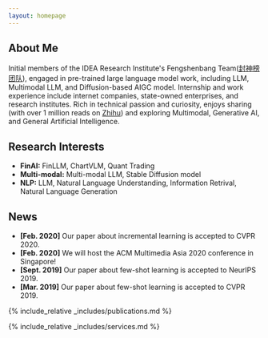 ```yaml
---
layout: homepage
---
```


## About Me

Initial members of the IDEA Research Institute's Fengshenbang Team([封神榜团队](https://huggingface.co/IDEA-CCNL)), engaged in pre-trained large language model work, including LLM, Multimodal LLM, and Diffusion-based AIGC model. Internship and work experience include internet companies, state-owned enterprises, and research institutes. Rich in technical passion and curiosity, enjoys sharing (with over 1 million reads on [Zhihu](https://www.zhihu.com/people/wxj630)) and exploring Multimodal, Generative AI, and General Artificial Intelligence.

## Research Interests

- **FinAI:** FinLLM, ChartVLM, Quant Trading
- **Multi-modal:** Multi-modal LLM, Stable Diffusion model
- **NLP:** LLM, Natural Language Understanding, Information Retrival, Natural Language Generation

## News

- **[Feb. 2020]** Our paper about incremental learning is accepted to CVPR 2020.
- **[Feb. 2020]** We will host the ACM Multimedia Asia 2020 conference in Singapore!
- **[Sept. 2019]** Our paper about few-shot learning is accepted to NeurIPS 2019.
- **[Mar. 2019]** Our paper about few-shot learning is accepted to CVPR 2019.

{% include_relative _includes/publications.md %}

{% include_relative _includes/services.md %}
